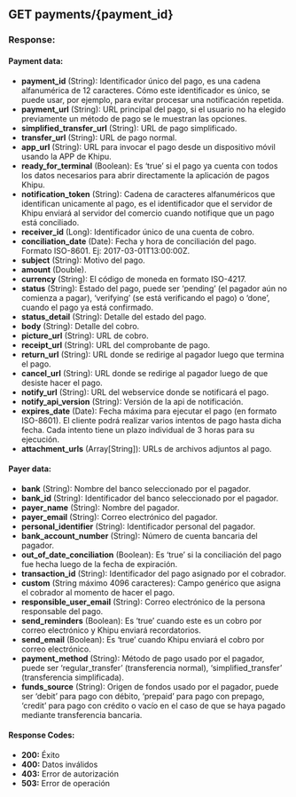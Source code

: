 ## GET payments/{payment_id}

### Response:

#### Payment data:

- **payment_id** (String): Identificador único del pago, es una cadena alfanumérica de 12 caracteres. Cómo este identificador es único, se puede usar, por ejemplo, para evitar procesar una notificación repetida.
- **payment_url** (String): URL principal del pago, si el usuario no ha elegido previamente un método de pago se le muestran las opciones.
- **simplified_transfer_url** (String): URL de pago simplificado.
- **transfer_url** (String): URL de pago normal.
- **app_url** (String): URL para invocar el pago desde un dispositivo móvil usando la APP de Khipu.
- **ready_for_terminal** (Boolean): Es ‘true’ si el pago ya cuenta con todos los datos necesarios para abrir directamente la aplicación de pagos Khipu.
- **notification_token** (String): Cadena de caracteres alfanuméricos que identifican unicamente al pago, es el identificador que el servidor de Khipu enviará al servidor del comercio cuando notifique que un pago está conciliado.
- **receiver_id** (Long): Identificador único de una cuenta de cobro.
- **conciliation_date** (Date): Fecha y hora de conciliación del pago. Formato ISO-8601. Ej: 2017-03-01T13:00:00Z.
- **subject** (String): Motivo del pago.
- **amount** (Double).
- **currency** (String): El código de moneda en formato ISO-4217.
- **status** (String): Estado del pago, puede ser ‘pending’ (el pagador aún no comienza a pagar), ‘verifying’ (se está verificando el pago) o ‘done’, cuando el pago ya está confirmado.
- **status_detail** (String): Detalle del estado del pago.
- **body** (String): Detalle del cobro.
- **picture_url** (String): URL de cobro.
- **receipt_url** (String): URL del comprobante de pago.
- **return_url** (String): URL donde se redirige al pagador luego que termina el pago.
- **cancel_url** (String): URL donde se redirige al pagador luego de que desiste hacer el pago.
- **notify_url** (String): URL del webservice donde se notificará el pago.
- **notify_api_version** (String): Versión de la api de notificación.
- **expires_date** (Date): Fecha máxima para ejecutar el pago (en formato ISO-8601). El cliente podrá realizar varios intentos de pago hasta dicha fecha. Cada intento tiene un plazo individual de 3 horas para su ejecución.
- **attachment_urls** (Array[String]): URLs de archivos adjuntos al pago.

#### Payer data:

- **bank** (String): Nombre del banco seleccionado por el pagador.
- **bank_id** (String): Identificador del banco seleccionado por el pagador.
- **payer_name** (String): Nombre del pagador.
- **payer_email** (String): Correo electrónico del pagador.
- **personal_identifier** (String): Identificador personal del pagador.
- **bank_account_number** (String): Número de cuenta bancaria del pagador.
- **out_of_date_conciliation** (Boolean): Es ‘true’ si la conciliación del pago fue hecha luego de la fecha de expiración.
- **transaction_id** (String): Identificador del pago asignado por el cobrador.
- **custom** (String máximo 4096 caracteres): Campo genérico que asigna el cobrador al momento de hacer el pago.
- **responsible_user_email** (String): Correo electrónico de la persona responsable del pago.
- **send_reminders** (Boolean): Es ‘true’ cuando este es un cobro por correo electrónico y Khipu enviará recordatorios.
- **send_email** (Boolean): Es ‘true’ cuando Khipu enviará el cobro por correo electrónico.
- **payment_method** (String): Método de pago usado por el pagador, puede ser ‘regular_transfer’ (transferencia normal), ‘simplified_transfer’ (transferencia simplificada).
- **funds_source** (String): Origen de fondos usado por el pagador, puede ser ‘debit’ para pago con débito, ‘prepaid’ para pago con prepago, ‘credit’ para pago con crédito o vacío en el caso de que se haya pagado mediante transferencia bancaria.

#### Response Codes:

- **200:** Éxito
- **400:** Datos inválidos
- **403:** Error de autorización
- **503:** Error de operación
